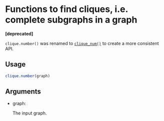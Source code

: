 # Functions to find cliques, i.e. complete subgraphs in a graph

**\[deprecated\]**

`clique.number()` was renamed to
[`clique_num()`](https://r.igraph.org/reference/cliques.md) to create a
more consistent API.

## Usage

``` r
clique.number(graph)
```

## Arguments

- graph:

  The input graph.
